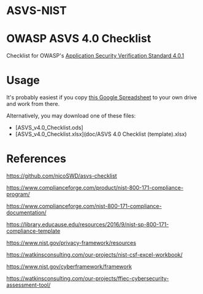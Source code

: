 # ASVS-NIST
# OWASP ASVS 4.0 Checklist

Checklist for OWASP's [Application Security Verification Standard 4.0.1](https://www.owasp.org/index.php/Category:OWASP_Application_Security_Verification_Standard_Project)

# Usage
It's probably easiest if you copy [this Google Spreadsheet](https://docs.google.com/spreadsheets/d/11BNnfM8ImoL7PolLTgPch7xfdQDYTRfELbnayfZLDNI/edit#gid=1971184028) to your own drive and work from there.

Alternatively, you may download one of these files:

* [ASVS_v4.0_Checklist.ods]
* [ASVS_v4.0_Checklist.xlsx](doc/ASVS 4.0 Checklist (template).xlsx)

# References
https://github.com/nicoSWD/asvs-checklist

https://www.complianceforge.com/product/nist-800-171-compliance-program/

https://www.complianceforge.com/nist-800-171-compliance-documentation/

https://library.educause.edu/resources/2016/9/nist-sp-800-171-compliance-template

https://www.nist.gov/privacy-framework/resources

https://watkinsconsulting.com/our-projects/nist-csf-excel-workbook/

https://www.nist.gov/cyberframework/framework

https://watkinsconsulting.com/our-projects/ffiec-cybersecurity-assessment-tool/
